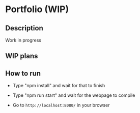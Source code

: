 # Portfolio (WIP)

## Description
Work in progress

## WIP plans


## How to run

* Type "npm install" and wait for that to finish

* Type "npm run start" and wait for the webpage to compile

* Go to `http://localhost:8080/` in your browser
